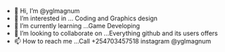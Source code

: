 - 👋 Hi, I’m @yglmagnum
- 👀 I’m interested in ... Coding and Graphics design
- 🌱 I’m currently learning ...Game Developing
- 💞️ I’m looking to collaborate on ...Everything github and its users offers
- 📫 How to reach me ...Call +254703457518 instagram @yglmagnum 

<!---
yglmagnum/yglmagnum is a ✨ special ✨ repository because its `README.md` (this file) appears on your GitHub profile.
You can click the Preview link to take a look at your changes.
--->
